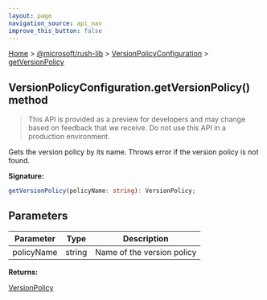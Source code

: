 ```yaml
---
layout: page
navigation_source: api_nav
improve_this_button: false
---
```



[Home](./index.md) &gt; [@microsoft/rush-lib](./rush-lib.md) &gt; [VersionPolicyConfiguration](./rush-lib.versionpolicyconfiguration.md) &gt; [getVersionPolicy](./rush-lib.versionpolicyconfiguration.getversionpolicy.md)

## VersionPolicyConfiguration.getVersionPolicy() method

> This API is provided as a preview for developers and may change based on feedback that we receive. Do not use this API in a production environment.
>

Gets the version policy by its name. Throws error if the version policy is not found.

<b>Signature:</b>

```typescript
getVersionPolicy(policyName: string): VersionPolicy;
```

## Parameters

|  Parameter | Type | Description |
|  --- | --- | --- |
|  policyName | string | Name of the version policy |

<b>Returns:</b>

[VersionPolicy](./rush-lib.versionpolicy.md)
